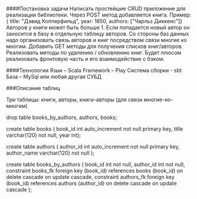 ####Постановка задачи
Написать простейшие CRUD приложение для реализации библиотеки.
Через POST метод добавляется книга.
Пример: { title: "Дэвид Копперфильд", year: 1850, authors: ["Чарльз Диккенс"]}
Авторов у книги может быть больше 1. Если попадается новый автор он заносится в базу в отдельную таблицу авторов. Со стороны баз данных надо организовать связь авторов и книг посредством связи многие ко многим.
Добавить GET методы для получения списков книг/авторов.
Реализовать методы по удалению / обновлению книг.
Будет плюсом реализовать фронтовую часть и его взаимодействие с бэком.

####Технологии
Язык – Scala
Framework – Play
Система сборки - sbt
База – MySql или любая другая СУБД


###Описание таблиц

Три таблицы: книги, авторы, книги-авторы (для связи многие-ко-многим)


drop table books_by_authors, authors, books;

create table books (
book_id int auto_increment not null primary key, 
title varchar(120) not null,
year int);

create table authors (
author_id int auto_increment not null primary key,
author_name varchar(120) not null
);

create table books_by_authors (
book_id int not null,
author_id int not null,
constraint books_fk
foreign key (book_id) references books (book_id) on delete cascade on update cascade,
constraint authors_fk
foreign key (book_id) references authors (author_id) on delete cascade on update cascade
);